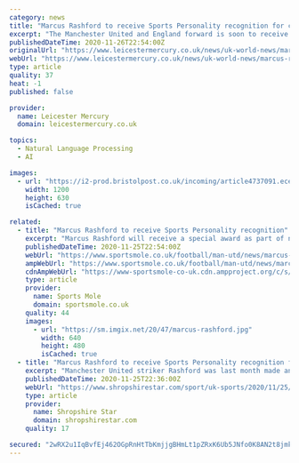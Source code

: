 ```yaml
---
category: news
title: "Marcus Rashford to receive Sports Personality recognition for campaign work"
excerpt: "The Manchester United and England forward is soon to receive more recognition after the BBC Sports Personality ... Barbara Slater, director of BBC Sport, said: “Marcus’ endeavour to give a voice to those who find themselves in a situation that he ..."
publishedDateTime: 2020-11-26T22:54:00Z
originalUrl: "https://www.leicestermercury.co.uk/news/uk-world-news/marcus-rashford-receive-sports-personality-4737087"
webUrl: "https://www.leicestermercury.co.uk/news/uk-world-news/marcus-rashford-receive-sports-personality-4737087"
type: article
quality: 37
heat: -1
published: false

provider:
  name: Leicester Mercury
  domain: leicestermercury.co.uk

topics:
  - Natural Language Processing
  - AI

images:
  - url: "https://i2-prod.bristolpost.co.uk/incoming/article4737091.ece/ALTERNATES/s1200/0_Marcus-Rashford-File-Photo.jpg"
    width: 1200
    height: 630
    isCached: true

related:
  - title: "Marcus Rashford to receive Sports Personality recognition"
    excerpt: "Marcus Rashford will receive a special award as part of next month's BBC Sports Personality of the Year ceremony for his work raising awarenes"
    publishedDateTime: 2020-11-25T22:54:00Z
    webUrl: "https://www.sportsmole.co.uk/football/man-utd/news/marcus-rashford-to-receive-sports-personality-recognition_423794.html"
    ampWebUrl: "https://www.sportsmole.co.uk/football/man-utd/news/marcus-rashford-to-receive-sports-personality-recognition_423794.html"
    cdnAmpWebUrl: "https://www-sportsmole-co-uk.cdn.ampproject.org/c/s/www.sportsmole.co.uk/football/man-utd/news/marcus-rashford-to-receive-sports-personality-recognition_423794.html"
    type: article
    provider:
      name: Sports Mole
      domain: sportsmole.co.uk
    quality: 44
    images:
      - url: "https://sm.imgix.net/20/47/marcus-rashford.jpg"
        width: 640
        height: 480
        isCached: true
  - title: "Marcus Rashford to receive Sports Personality recognition for campaign work"
    excerpt: "Manchester United striker Rashford was last month made an MBE in the Queen’s Birthday Honours. Marcus Rashford has been praised for his work off the pitch Marcus Rashford will receive a special award as part of next month’s BBC Sports Personality of the Year ceremony for his work raising awareness of child food poverty in the UK."
    publishedDateTime: 2020-11-25T22:36:00Z
    webUrl: "https://www.shropshirestar.com/sport/uk-sports/2020/11/25/marcus-rashford-to-receive-sports-personality-recognition-for-campaign-work/"
    type: article
    provider:
      name: Shropshire Star
      domain: shropshirestar.com
    quality: 17

secured: "2wRX2u1IqBvfEj462OGpRnHtTbKmjjgBHmLt1pZRxK6Ub5JNfo0K8AN2t8jmkgvImalxxiDC3uLZnzKSo+NErg/UmJdOYFMr3KZav7YhPM4vTFIVwfDgHYpmqrfOmZ+w8GQ9D0bf24Vrl7kRZSJyphrLP49Ia4Y1XW+TulrrjNJ9MKpiJmnw+8wmAYj5eXAWrKn5LQUq9m55Yz9RFwLEVESJDNZ0hgn9yfx4d9WtqAExIZ6f3kV2+PTphgbGZmRxQPIDNIQnm5RQ8jLCQHBygwmoTANhfZmrWp4OAE0RezdcLh5YSA/4LPdzp6MOrsWSBf+1O4+Q6SwJQP+2mowDr61dwe7GMaYxDLjIdCf6QYQ=;s3P0AJdgwxWGdXgzWaCH/Q=="
---
```



